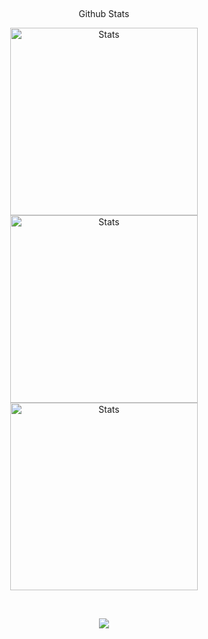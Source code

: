 <!--
Github Stats
-->
<p align="center">
 <h2 align="center">
 </h2>
 <p align="center">
  Github Stats
 </p>
</p>

<p align="center">
  <picture>
   <source
     srcset="https://github-readme-stats.vercel.app/api?username=TiiJeiJ8&count_private=true&show_icons=true&line_height=46&locale=en&theme=dark" media="(prefers-color-scheme: dark)"
     align="center" alt="Stats" height="300rpx" />
   <source
     srcset="https://github-readme-stats.vercel.app/api?username=TiiJeiJ8&count_private=true&show_icons=true&line_height=46&locale=en" media="(prefers-color-scheme: light), (prefers-color-scheme: no-preference)"
     align="center" alt="Stats" height="300rpx" />
   <img
     src="https://github-readme-stats.vercel.app/api?username=TiiJeiJ8&count_private=true&show_icons=true&line_height=46&locale=en"
     align="center" alt="Stats" height="300rpx" />
 </picture>
 <picture>
   <source
     srcset="https://github-readme-stats.vercel.app/api/top-langs/?username=TiiJeiJ8&layout=pie&langs_count=10&locale=en&theme=dark" media="(prefers-color-scheme: dark)"
     align="center" alt="Stats" height="300rpx" />
   <source
     srcset="https://github-readme-stats.vercel.app/api/top-langs/?username=TiiJeiJ8&layout=pie&langs_count=10&locale=en" media="(prefers-color-scheme: light), (prefers-color-scheme: no-preference)"
     align="center" alt="Stats" height="300rpx" />
   <img
     src="https://github-readme-stats.vercel.app/api/top-langs/?username=TiiJeiJ8&layout=pie&langs_count=10&locale=en"
     align="center" alt="Stats" height="300rpx" />
 </picture>
 <picture>
   <source
     srcset="https://github-readme-stats.vercel.app/api/top-langs/?username=TiiJeiJ8&layout=pie&langs_count=10&locale=en&theme=dark" media="(prefers-color-scheme: dark)"
     align="center" alt="Stats" height="300rpx" />
   <source
     srcset="https://github-readme-stats.vercel.app/api/top-langs/?username=TiiJeiJ8&layout=pie&langs_count=10&locale=en" media="(prefers-color-scheme: light), (prefers-color-scheme: no-preference)"
     align="center" alt="Stats" height="300rpx" />
   <img
     src="https://github-readme-stats.vercel.app/api/top-langs/?username=TiiJeiJ8&layout=pie&langs_count=10&locale=en"
     align="center" alt="Stats" height="300rpx" />
 </picture>
</p>

<br/>

<p align="center">
  <img src="https://profile-counter.glitch.me/TiiJeiJ8/count.svg" />
</p>